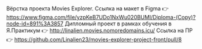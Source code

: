 Вёрстка проекта Movies Explorer.
Ссылка на макет в Figma 👉 https://www.figma.com/file/yzpKeB7UDo1NxWu020BUMI/Diploma-(Copy)?node-id=891%3A3857
Дипломный проект в рамках обучения в Я.Практикум 👉 http://linalien.movies.nomoredomains.icu/
Ссылка на ПР 👉 https://github.com/Linalien23/movies-explorer-project-front/pull/8